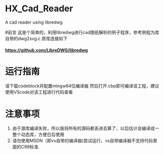 # HX_Cad_Reader
A cad reader using libredwg

#前言
这是个简单的，利用libredwg进行cad图纸解析的例子程序，参考例程为库自带的dwg2svg.c
原库连接如下
#### https://github.com/LibreDWG/libredwg


# 运行指南
请下载codeblock并配置mingw64位编译器
然后打开.cbp即可编译该工程，建议使用VScode对该工程进行代码查看

# 注意事项
1. 由于源库编译失败，所以我将所有的源码都丢进去算了，以后估计会编译成一整个动态库，方便日后使用
2. 请勿使用MSDN（即vs自带的编译器)尝试运行，vs自带编译器不支持代码里面的C99标准.
